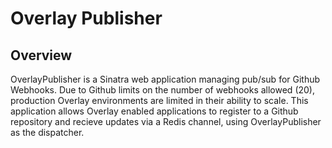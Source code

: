 Overlay Publisher
=================

Overview
---------

OverlayPublisher is a Sinatra web application managing pub/sub for Github Webhooks.  Due to Github limits on the number of webhooks
allowed (20), production Overlay environments are limited in their ability to scale.  This application allows Overlay enabled applications
to register to a Github repository and recieve updates via a Redis channel, using OverlayPublisher as the dispatcher.


